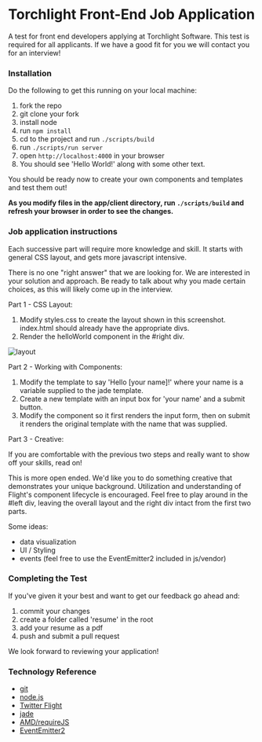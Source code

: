 # Torchlight Front-End Job Application

A test for front end developers applying at Torchlight Software.  This test is required for all applicants.  If we have a good fit for you we will contact you for an interview!

### Installation

Do the following to get this running on your local machine:

1. fork the repo
2. git clone your fork
3. install node
4. run `npm install`
5. cd to the project and run `./scripts/build`
6. run `./scripts/run server`
7. open `http://localhost:4000` in your browser
8. You should see 'Hello World!' along with some other text.

You should be ready now to create your own components and templates and test them out!

**As you modify files in the app/client directory, run `./scripts/build` and refresh your browser in order to see the changes.**

### Job application instructions

Each successive part will require more knowledge and skill.  It starts with general CSS layout, and gets more javascript intensive.

There is no one "right answer" that we are looking for.  We are interested in your solution and approach.  Be ready to talk about why you made certain choices, as this will likely come up in the interview.

Part 1 - CSS Layout:

1. Modify styles.css to create the layout shown in this screenshot.  index.html should already have the appropriate divs.
2. Render the helloWorld component in the #right div.

![layout](https://torchlight-files.s3.amazonaws.com/layout.png)

Part 2 - Working with Components:

1. Modify the template to say 'Hello [your name]!' where your name is a variable supplied to the jade template.
2. Create a new template with an input box for 'your name' and a submit button.
3. Modify the component so it first renders the input form, then on submit it renders the original template with the name that was supplied.

Part 3 - Creative:

If you are comfortable with the previous two steps and really want to show off your skills, read on!

This is more open ended.  We'd like you to do something creative that demonstrates your unique background.  Utilization and understanding of Flight's component lifecycle is encouraged.  Feel free to play around in the #left div, leaving the overall layout and the right div intact from the first two parts.

Some ideas:

* data visualization
* UI / Styling
* events (feel free to use the EventEmitter2 included in js/vendor)

### Completing the Test

If you've given it your best and want to get our feedback go ahead and:

1. commit your changes
2. create a folder called 'resume' in the root
3. add your resume as a pdf
4. push and submit a pull request

We look forward to reviewing your application!

### Technology Reference

* [git](http://git-scm.com/)
* [node.js](http://nodejs.org/)
* [Twitter Flight](https://github.com/twitter/flight)
* [jade](http://jade-lang.com/)
* [AMD/requireJS](http://requirejs.org/)
* [EventEmitter2](https://github.com/hij1nx/EventEmitter2)
